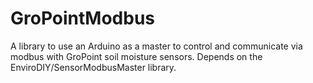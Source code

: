 # GroPointModbus
A library to use an Arduino as a master to control and communicate via modbus with GroPoint soil moisture sensors. Depends on the EnviroDIY/SensorModbusMaster library.
